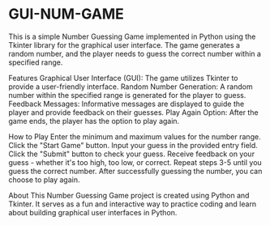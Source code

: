# GUI-NUM-GAME

This is a simple Number Guessing Game implemented in Python using the Tkinter library for the graphical user interface. The game generates a random number, and the player needs to guess the correct number within a specified range.

Features
Graphical User Interface (GUI): The game utilizes Tkinter to provide a user-friendly interface.
Random Number Generation: A random number within the specified range is generated for the player to guess.
Feedback Messages: Informative messages are displayed to guide the player and provide feedback on their guesses.
Play Again Option: After the game ends, the player has the option to play again.

How to Play
Enter the minimum and maximum values for the number range.
Click the "Start Game" button.
Input your guess in the provided entry field.
Click the "Submit" button to check your guess.
Receive feedback on your guess - whether it's too high, too low, or correct.
Repeat steps 3-5 until you guess the correct number.
After successfully guessing the number, you can choose to play again.

About
This Number Guessing Game project is created using Python and Tkinter. It serves as a fun and interactive way to practice coding and learn about building graphical user interfaces in Python.
